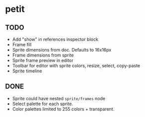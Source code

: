 # petit

## TODO

* Add "show" in references inspector block
* Frame fill
* Sprite dimensions from doc. Defaults to 16x16px
* Frame dimensions from sprite
* Sprite frame preview in editor
* Toolbar for editor with sprite colors, resize, select, copy-paste
* Sprite timeline

## DONE

* Sprite could have nested `sprite/frames` node
* Select palette for each sprite.
* Color palettes limited to 255 colors + transparent.
